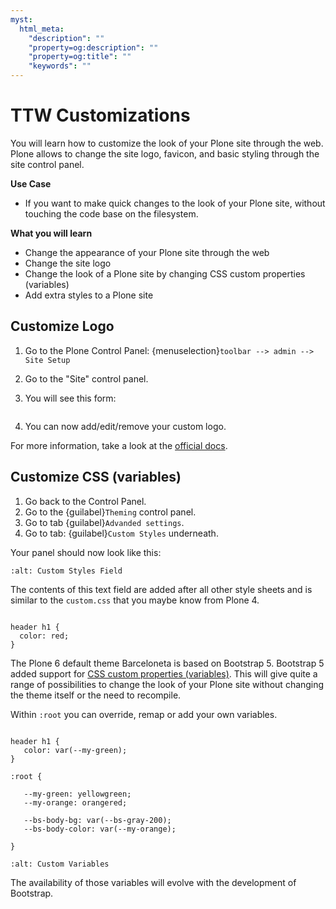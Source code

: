 ```yaml
---
myst:
  html_meta:
    "description": ""
    "property=og:description": ""
    "property=og:title": ""
    "keywords": ""
---
```


# TTW Customizations

You will learn how to customize the look of your Plone site through the web. Plone allows to change the site logo, favicon, and basic styling through the site control panel.


**Use Case**

- If you want to make quick changes to the look of your Plone site, without touching the code base on the filesystem.

**What you will learn**

- Change the appearance of your Plone site through the web
- Change the site logo
- Change the look of a Plone site by changing CSS custom properties (variables)
- Add extra styles to a Plone site

## Customize Logo

1. Go to the Plone Control Panel: {menuselection}`toolbar --> admin --> Site Setup`

2. Go to the "Site" control panel.

3. You will see this form:

   ```{image} ../theming/_static/change-logo-in-site-control-panel.png
   ```

4. You can now add/edit/remove your custom logo.

For more information, take a look at the [official docs](https://5.docs.plone.org/adapt-and-extend/change-the-logo.html).

## Customize CSS (variables)

1. Go back to the Control Panel.
2. Go to the {guilabel}`Theming` control panel.
3. Go to tab {guilabel}`Advanded settings`.
3. Go to tab: {guilabel}`Custom Styles` underneath.

Your panel should now look like this:

```{image} ../theming/_static/custom_styles.png
:alt: Custom Styles Field
```

The contents of this text field are added after all other style sheets and is similar to the `custom.css` that you maybe know from Plone 4.


```{code-block} scss

header h1 {
  color: red;
}

```

The Plone 6 default theme Barceloneta is based on Bootstrap 5. Bootstrap 5 added support for [CSS custom properties (variables)](https://getbootstrap.com/docs/5.1/customize/css-variables/). This will give quite a range of possibilities to change the look of your Plone site without changing the theme itself or the need to recompile.

Within `:root` you can override, remap or add your own variables.

```{code-block} scss

header h1 {
   color: var(--my-green);
}

:root {

   --my-green: yellowgreen;
   --my-orange: orangered;

   --bs-body-bg: var(--bs-gray-200);
   --bs-body-color: var(--my-orange);

}
```


```{image} ../theming/_static/custom_variables.png
:alt: Custom Variables
```


The availability of those variables will evolve with the development of Bootstrap.
